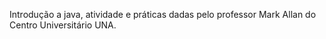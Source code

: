 Introdução a java, atividade e práticas dadas pelo professor Mark Allan do Centro Universitário UNA.
